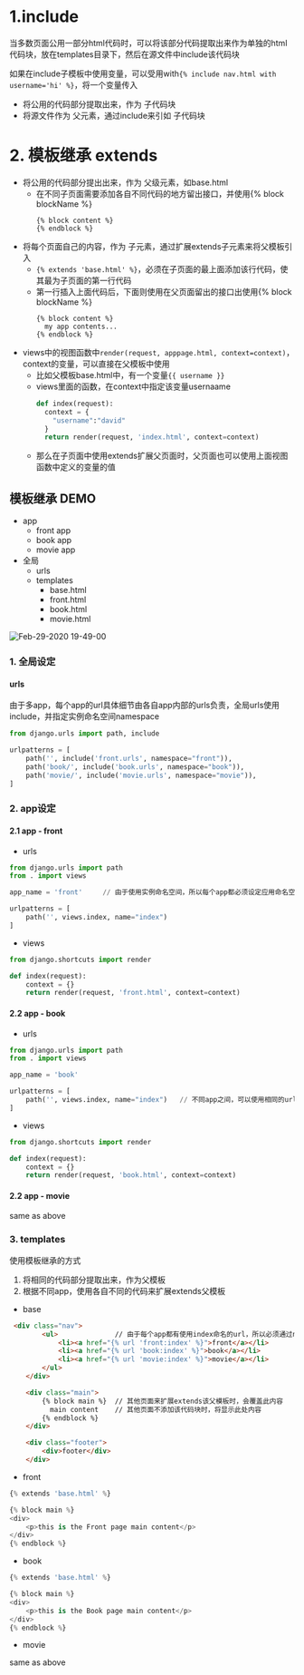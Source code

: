 # 1.include

当多数页面公用一部分html代码时，可以将该部分代码提取出来作为单独的html代码块，放在templates目录下，然后在源文件中include该代码块

如果在include子模板中使用变量，可以受用with`{% include nav.html with username='hi' %}`，将一个变量传入

- 将公用的代码部分提取出来，作为 子代码块
- 将源文件作为 父元素，通过include来引如 子代码块

# 2. 模板继承 extends

- 将公用的代码部分提出出来，作为 父级元素，如base.html
  - 在不同子页面需要添加各自不同代码的地方留出接口，并使用{% block blockName %}
    ```
    {% block content %}
    {% endblock %}
    ```
- 将每个页面自己的内容，作为 子元素，通过扩展extends子元素来将父模板引入
  - `{% extends 'base.html' %}`，必须在子页面的最上面添加该行代码，使其最为子页面的第一行代码
  - 第一行插入上面代码后，下面则使用在父页面留出的接口出使用{% block blockName %}
    ```
    {% block content %}
      my app contents...
    {% endblock %}
    ```
- views中的视图函数中`render(request, apppage.html, context=context)`，context的变量，可以直接在父模板中使用
  - 比如父模板base.html中，有一个变量`{{ username }}`
  - views里面的函数，在context中指定该变量usernaame
    ```python
    def index(request):
      context = {
        "username":"david"
      }
      return render(request, 'index.html', context=context)
    ```
  - 那么在子页面中使用extends扩展父页面时，父页面也可以使用上面视图函数中定义的变量的值


## 模板继承 DEMO
- app
  - front app
  - book app
  - movie app
- 全局
  - urls
  - templates
    - base.html
    - front.html
    - book.html
    - movie.html

![Feb-29-2020 19-49-00](https://user-images.githubusercontent.com/26485327/75606898-91248600-5b2c-11ea-98a9-444f292bf810.gif)


### 1. 全局设定

#### urls
由于多app，每个app的url具体细节由各自app内部的urls负责，全局urls使用include，并指定实例命名空间namespace
```python
from django.urls import path, include

urlpatterns = [
    path('', include('front.urls', namespace="front")),
    path('book/', include('book.urls', namespace="book")),
    path('movie/', include('movie.urls', namespace="movie")),
]
```

### 2. app设定

#### 2.1 app - front
- urls
```python
from django.urls import path
from . import views

app_name = 'front'     // 由于使用实例命名空间，所以每个app都必须设定应用命名空间

urlpatterns = [
    path('', views.index, name="index")
]
```

- views
```python
from django.shortcuts import render

def index(request):
    context = {}
    return render(request, 'front.html', context=context)

```
#### 2.2 app - book
- urls
```python
from django.urls import path
from . import views

app_name = 'book'

urlpatterns = [
    path('', views.index, name="index")   // 不同app之间，可以使用相同的url名称
]
```

- views
```python
from django.shortcuts import render

def index(request):
    context = {}
    return render(request, 'book.html', context=context)

```
#### 2.2 app - movie

same as above

### 3. templates

使用模板继承的方式
1. 将相同的代码部分提取出来，作为父模板
3. 根据不同app，使用各自不同的代码来扩展extends父模板

- base
```html
 <div class="nav">
        <ul>              // 由于每个app都有使用index命名的url，所以必须通过namaespace进行区分
            <li><a href="{% url 'front:index' %}">front</a></li>
            <li><a href="{% url 'book:index' %}">book</a></li>
            <li><a href="{% url 'movie:index' %}">movie</a></li>
        </ul>
    </div>

    <div class="main">
        {% block main %}  // 其他页面来扩展extends该父模板时，会覆盖此内容
          main content    // 其他页面不添加该代码块时，将显示此处内容
        {% endblock %}
    </div>

    <div class="footer">
        <div>footer</div>
    </div>
```

- front
```python
{% extends 'base.html' %}

{% block main %}
<div>
    <p>this is the Front page main content</p>
</div>
{% endblock %}
```

- book
```python
{% extends 'base.html' %}

{% block main %}
<div>
    <p>this is the Book page main content</p>
</div>
{% endblock %}
```

- movie

same as above





